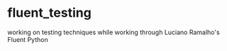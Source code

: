 # fluent_testing
working on testing techniques while working through Luciano Ramalho's Fluent Python

